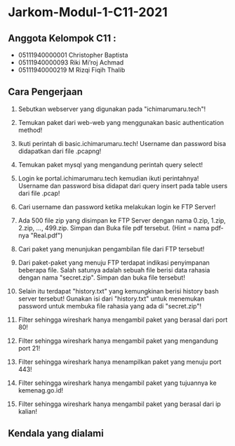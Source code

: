 # Jarkom-Modul-1-C11-2021

## Anggota Kelompok C11 : <br>
- 05111940000001 Christopher Baptista
- 05111940000093 Riki Mi’roj Achmad
- 05111940000219 M Rizqi Fiqih Thalib

## Cara Pengerjaan
1. Sebutkan webserver yang digunakan pada "ichimarumaru.tech"! 


2. Temukan paket dari web-web yang menggunakan basic authentication method!


3. Ikuti perintah di basic.ichimarumaru.tech! Username dan password bisa didapatkan dari file .pcapng!


4. Temukan paket mysql yang mengandung perintah query select!


5. Login ke portal.ichimarumaru.tech kemudian ikuti perintahnya! Username dan password bisa didapat dari query insert pada table users dari file .pcap!


6. Cari username dan password ketika melakukan login ke FTP Server!


7. Ada 500 file zip yang disimpan ke FTP Server dengan nama 0.zip, 1.zip, 2.zip, ..., 499.zip. Simpan dan Buka file pdf tersebut. (Hint = nama pdf-nya "Real.pdf")


8. Cari paket yang menunjukan pengambilan file dari FTP tersebut!


9. Dari paket-paket yang menuju FTP terdapat indikasi penyimpanan beberapa file. Salah satunya adalah sebuah file berisi data rahasia dengan nama "secret.zip". Simpan dan buka file tersebut!


10. Selain itu terdapat "history.txt" yang kemungkinan berisi history bash server tersebut! Gunakan isi dari "history.txt" untuk menemukan password untuk membuka file rahasia yang ada di "secret.zip"!


11. Filter sehingga wireshark hanya mengambil paket yang berasal dari port 80! 


12. Filter sehingga wireshark hanya mengambil paket yang mengandung port 21!


13. Filter sehingga wireshark hanya menampilkan paket yang menuju port 443!


14. Filter sehingga wireshark hanya mengambil paket yang tujuannya ke kemenag.go.id!


15. Filter sehingga wireshark hanya mengambil paket yang berasal dari ip kalian!

## Kendala yang dialami
